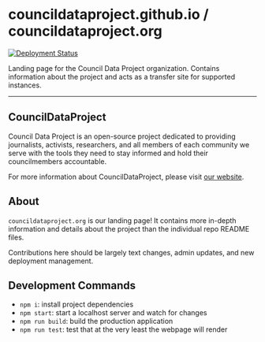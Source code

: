 # councildataproject.github.io / councildataproject.org

[![Deployment Status](https://github.com/CouncilDataProject/councildataproject.github.io/workflows/Build%20and%20Deploy/badge.svg)](https://github.com/CouncilDataProject/councildataproject.github.io/actions)

Landing page for the Council Data Project organization. Contains information about the
project and acts as a transfer site for supported instances.

---

## CouncilDataProject

Council Data Project is an open-source project dedicated to providing journalists,
activists, researchers, and all members of each community we serve with the tools they
need to stay informed and hold their councilmembers accountable.

For more information about CouncilDataProject, please visit
[our website](https://councildataproject.github.io/).

## About

`councildataproject.org` is our landing page! It contains
more in-depth information and details about the project than the individual
repo README files.

Contributions here should be largely text changes, admin updates, and new deployment
management.

## Development Commands

- `npm i`: install project dependencies
- `npm start`: start a localhost server and watch for changes
- `npm run build`: build the production application
- `npm run test`: test that at the very least the webpage will render
